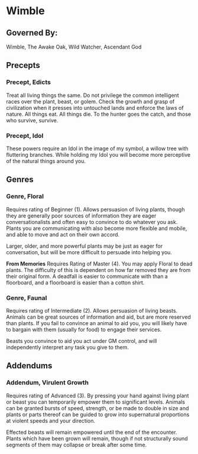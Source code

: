 # Wimble

## Governed By:
Wimble, The Awake Oak, Wild Watcher, Ascendant God

## Precepts

### Precept, Edicts
Treat all living things the same. Do not privilege the common intelligent races over the plant, beast, or golem. Check the growth and grasp of civilization when it presses into untouched lands and enforce the laws of nature. All things eat. All things die. To the hunter goes the catch, and those who survive, survive.

### Precept, Idol
These powers require an Idol in the image of my symbol, a willow tree with fluttering branches. While holding my Idol you will become more perceptive of the natural things around you.

## Genres

### Genre, Floral
Requires rating of Beginner (1). Allows persuasion of living plants, though they are generally poor sources of information they are eager conversationalists and often easy to convince to do whatever you ask. Plants you are communicating with also become more flexible and mobile, and able to move and act on their own accord.

Larger, older, and more powerful plants may be just as eager for conversation, but will be more difficult to persuade into helping you.

**From Memories** Requires Rating of Master (4). You may apply Floral to dead plants. The difficulty of this is dependent on how far removed they are from their original form. A deadfall is easier to communicate with than a floorboard, and a floorboard is easier than a cotton shirt.

### Genre, Faunal
Requires rating of Intermediate (2). Allows persuasion of living beasts. Animals can be great sources of information and aid, but are more reserved than plants. If you fail to convince an animal to aid you, you will likely have to bargain with them (usually for food) to engage their services.

Beasts you convince to aid you act under GM control, and will independently interpret any task you give to them.

## Addendums

### Addendum, Virulent Growth
Requires rating of Advanced (3). By pressing your hand against living plant or beast you can temporarily empower them to significant levels. Animals can be granted bursts of speed, strength, or be made to double in size and plants or parts thereof can be guided to grow into supernatural proportions at violent speeds and your direction.

Effected beasts will remain empowered until the end of the encounter. Plants which have been grown will remain, though if not structurally sound segments of them may collapse or break after some time.

